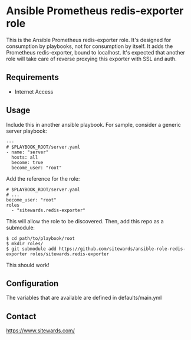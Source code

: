 # Ansible Prometheus redis-exporter role

This is the Ansible Prometheus redis-exporter role. It's designed for consumption by playbooks, not for consumption by
itself. It adds the Prometheus redis-exporter, bound to localhost. It's expected that another role will take care of
reverse proxying this exporter with SSL and auth.

## Requirements

- Internet Access

## Usage

Include this in another ansible playbook. For sample, consider a generic server playbook:

```
---
# $PLAYBOOK_ROOT/server.yaml
- name: "server"
  hosts: all
  become: true
  become_user: "root"
```

Add the reference for the role:

```
# $PLAYBOOK_ROOT/server.yaml
# ...
become_user: "root"
roles
  - "sitewards.redis-exporter"
```

This will allow the role to be discovered. Then, add this repo as a submodule:

```
$ cd path/to/playbook/root
$ mkdir roles/
$ git submodule add https://github.com/sitewards/ansible-role-redis-exporter roles/sitewards.redis-exporter
```

This should work!

## Configuration

The variables that are available are defined in defaults/main.yml

## Contact

https://www.sitewards.com/
